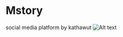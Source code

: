 # Mstory
social media platform by kathawut
![Alt text](http://full/path/to/img.jpg "Optional title")
